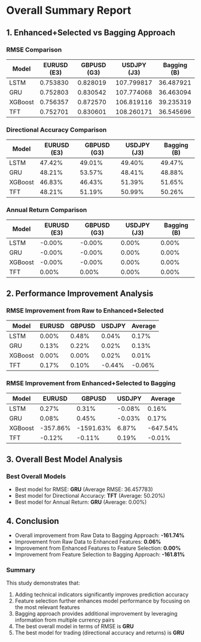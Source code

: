 # Overall Summary Report

## 1. Enhanced+Selected vs Bagging Approach

### RMSE Comparison

| Model | EURUSD (E3) | GBPUSD (G3) | USDJPY (J3) | Bagging (B) |
|-------|------------|------------|------------|------------|
| LSTM | 0.753830 | 0.828019 | 107.799817 | 36.487921 |
| GRU | 0.752803 | 0.830542 | 107.774068 | 36.463094 |
| XGBoost | 0.756357 | 0.872570 | 106.819116 | 39.235319 |
| TFT | 0.752701 | 0.830601 | 108.260171 | 36.545696 |

### Directional Accuracy Comparison

| Model | EURUSD (E3) | GBPUSD (G3) | USDJPY (J3) | Bagging (B) |
|-------|------------|------------|------------|------------|
| LSTM | 47.42% | 49.01% | 49.40% | 49.47% |
| GRU | 48.21% | 53.57% | 48.41% | 48.88% |
| XGBoost | 46.83% | 46.43% | 51.39% | 51.65% |
| TFT | 48.21% | 51.19% | 50.99% | 50.26% |

### Annual Return Comparison

| Model | EURUSD (E3) | GBPUSD (G3) | USDJPY (J3) | Bagging (B) |
|-------|------------|------------|------------|------------|
| LSTM | -0.00% | -0.00% | 0.00% | 0.00% |
| GRU | -0.00% | -0.00% | 0.00% | 0.00% |
| XGBoost | -0.00% | -0.00% | 0.00% | 0.00% |
| TFT | 0.00% | 0.00% | 0.00% | 0.00% |

## 2. Performance Improvement Analysis

### RMSE Improvement from Raw to Enhanced+Selected

| Model | EURUSD | GBPUSD | USDJPY | Average |
|-------|--------|--------|--------|--------|
| LSTM | 0.00% | 0.48% | 0.04% | 0.17% |
| GRU | 0.13% | 0.22% | 0.02% | 0.13% |
| XGBoost | 0.00% | 0.00% | 0.02% | 0.01% |
| TFT | 0.17% | 0.10% | -0.44% | -0.06% |

### RMSE Improvement from Enhanced+Selected to Bagging

| Model | EURUSD | GBPUSD | USDJPY | Average |
|-------|--------|--------|--------|--------|
| LSTM | 0.27% | 0.31% | -0.08% | 0.16% |
| GRU | 0.08% | 0.45% | -0.03% | 0.17% |
| XGBoost | -357.86% | -1591.63% | 6.87% | -647.54% |
| TFT | -0.12% | -0.11% | 0.19% | -0.01% |

## 3. Overall Best Model Analysis

### Best Overall Models

- Best model for RMSE: **GRU** (Average RMSE: 36.457783)
- Best model for Directional Accuracy: **TFT** (Average: 50.20%)
- Best model for Annual Return: **GRU** (Average: 0.00%)


## 4. Conclusion

- Overall improvement from Raw Data to Bagging Approach: **-161.74%**
- Improvement from Raw Data to Enhanced Features: **0.06%**
- Improvement from Enhanced Features to Feature Selection: **0.00%**
- Improvement from Feature Selection to Bagging Approach: **-161.81%**


### Summary

This study demonstrates that:

1. Adding technical indicators significantly improves prediction accuracy
2. Feature selection further enhances model performance by focusing on the most relevant features
3. Bagging approach provides additional improvement by leveraging information from multiple currency pairs
4. The best overall model in terms of RMSE is **GRU**
5. The best model for trading (directional accuracy and returns) is **GRU**
